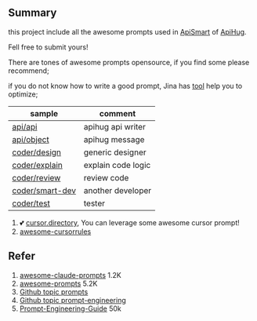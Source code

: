 ## Summary

this project include all the awesome prompts used in [ApiSmart](https://apihug.com/docs/copilot)
of [ApiHug](https://apihug.com/).

Fell free to submit yours!

There are tones of awesome prompts opensource, if you find some please recommend;

if you do not know how to write a good prompt, Jina has [tool](https://promptperfect.jina.ai/) help you to optimize;

| sample                                      | comment            | 
|---------------------------------------------|--------------------|
| [api/api](./src/api/api.md)                 | apihug api writer  | 
| [api/object](./src/api/object.md)           | apihug  message    | 
| [coder/design](./src/coder/design.md)       | generic designer   | 
| [coder/explain](./src/coder/explain.md)     | explain code logic | 
| [coder/review](./src/coder/review.md)       | review code        | 
| [coder/smart-dev](./src/coder/smart-dev.md) | another developer  | 
| [coder/test](./src/coder/test.md)           | tester             | 

1. 💕 [cursor.directory](https://cursor.directory/), You can leverage some awesome cursor prompt!
2. [awesome-cursorrules](https://github.com/PatrickJS/awesome-cursorrules/)

## Refer

1. [awesome-claude-prompts](https://github.com/langgptai/awesome-claude-prompts)  1.2K
2. [awesome-prompts](https://github.com/ai-boost/awesome-prompts) 5.2K
3. [Github topic prompts](https://github.com/topics/prompts)
4. [Github topic prompt-engineering](https://github.com/topics/prompt-engineering)
5. [Prompt-Engineering-Guide](https://github.com/dair-ai/Prompt-Engineering-Guide)  50k
